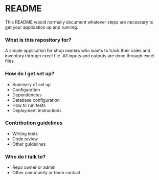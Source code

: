 # README #

This README would normally document whatever steps are necessary to get your application up and running.

### What is this repository for? ###

A simple application for shop owners who wants to track their sales and inventory through excel file.
All inputs and outputs are done through excel files.

### How do I get set up? ###

* Summary of set up
* Configuration
* Dependencies
* Database configuration
* How to run tests
* Deployment instructions

### Contribution guidelines ###

* Writing tests
* Code review
* Other guidelines

### Who do I talk to? ###

* Repo owner or admin
* Other community or team contact